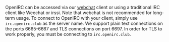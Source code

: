 OpenIRC can be accessed via our [webchat](https://kiwiirc.com/nextclient/?settings=02b7dd3c6ad18673736cf637e46239ab) client or using a traditional IRC client like Weechat or irssi. Note that webchat is not recommended for long-term usage. To connect to OpenIRC with your client, simply use `irc.openirc.club` as the server name. We support plain text connections on the ports 6665-6667 and TLS connections on port 6697. In order for TLS to work properly, you must be connecting to `irc.openirc.club`.
